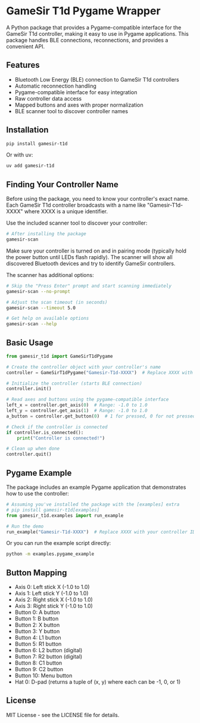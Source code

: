 # GameSir T1d Pygame Wrapper

A Python package that provides a Pygame-compatible interface for the GameSir T1d controller, making it easy to use in Pygame applications. This package handles BLE connections, reconnections, and provides a convenient API.

## Features

- Bluetooth Low Energy (BLE) connection to GameSir T1d controllers
- Automatic reconnection handling
- Pygame-compatible interface for easy integration
- Raw controller data access
- Mapped buttons and axes with proper normalization
- BLE scanner tool to discover controller names

## Installation

```bash
pip install gamesir-t1d
```

Or with uv:

```bash
uv add gamesir-t1d
```

## Finding Your Controller Name

Before using the package, you need to know your controller's exact name. Each GameSir T1d controller broadcasts with a name like "Gamesir-T1d-XXXX" where XXXX is a unique identifier.

Use the included scanner tool to discover your controller:

```bash
# After installing the package
gamesir-scan
```

Make sure your controller is turned on and in pairing mode (typically hold the power button until LEDs flash rapidly). The scanner will show all discovered Bluetooth devices and try to identify GameSir controllers.

The scanner has additional options:

```bash
# Skip the "Press Enter" prompt and start scanning immediately
gamesir-scan --no-prompt

# Adjust the scan timeout (in seconds)
gamesir-scan --timeout 5.0

# Get help on available options
gamesir-scan --help
```

## Basic Usage

```python
from gamesir_t1d import GameSirT1dPygame

# Create the controller object with your controller's name
controller = GameSirT1dPygame("Gamesir-T1d-XXXX")  # Replace XXXX with your controller ID

# Initialize the controller (starts BLE connection)
controller.init()

# Read axes and buttons using the pygame-compatible interface
left_x = controller.get_axis(0)  # Range: -1.0 to 1.0
left_y = controller.get_axis(1)  # Range: -1.0 to 1.0
a_button = controller.get_button(0)  # 1 for pressed, 0 for not pressed

# Check if the controller is connected
if controller.is_connected():
    print("Controller is connected!")

# Clean up when done
controller.quit()
```

## Pygame Example

The package includes an example Pygame application that demonstrates how to use the controller:

```python
# Assuming you've installed the package with the [examples] extra
# pip install gamesir-t1d[examples]
from gamesir_t1d.examples import run_example

# Run the demo
run_example("Gamesir-T1d-XXXX")  # Replace XXXX with your controller ID
```

Or you can run the example script directly:

```bash
python -m examples.pygame_example
```

## Button Mapping

- Axis 0: Left stick X (-1.0 to 1.0)
- Axis 1: Left stick Y (-1.0 to 1.0)
- Axis 2: Right stick X (-1.0 to 1.0)
- Axis 3: Right stick Y (-1.0 to 1.0)
- Button 0: A button
- Button 1: B button
- Button 2: X button
- Button 3: Y button
- Button 4: L1 button
- Button 5: R1 button
- Button 6: L2 button (digital)
- Button 7: R2 button (digital)
- Button 8: C1 button
- Button 9: C2 button
- Button 10: Menu button
- Hat 0: D-pad (returns a tuple of (x, y) where each can be -1, 0, or 1)

## License

MIT License - see the LICENSE file for details.